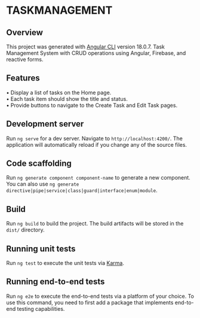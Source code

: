 
# TASKMANAGEMENT

## Overview

This project was generated with [Angular CLI](https://github.com/angular/angular-cli) version 18.0.7. Task Management System with CRUD operations using Angular, Firebase, and reactive forms.

## Features

• Display a list of tasks on the Home page. <br>
• Each task item should show the title and status.<br> 
• Provide buttons to navigate to the Create Task and Edit Task pages.

## Development server

Run `ng serve` for a dev server. Navigate to `http://localhost:4200/`. The application will automatically reload if you change any of the source files.

## Code scaffolding

Run `ng generate component component-name` to generate a new component. You can also use `ng generate directive|pipe|service|class|guard|interface|enum|module`.

## Build

Run `ng build` to build the project. The build artifacts will be stored in the `dist/` directory.

## Running unit tests

Run `ng test` to execute the unit tests via [Karma](https://karma-runner.github.io).

## Running end-to-end tests

Run `ng e2e` to execute the end-to-end tests via a platform of your choice. To use this command, you need to first add a package that implements end-to-end testing capabilities.

